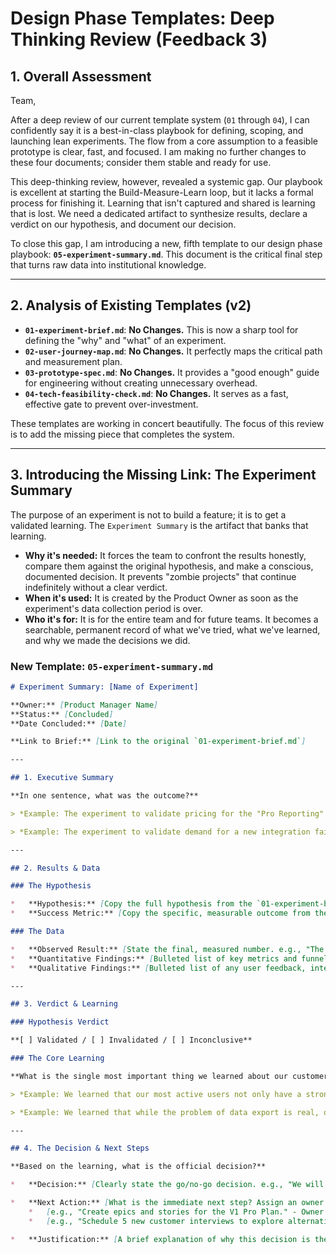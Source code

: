 # Design Phase Templates: Deep Thinking Review (Feedback 3)

## 1. Overall Assessment

Team,

After a deep review of our current template system (`01` through `04`), I can confidently say it is a best-in-class playbook for defining, scoping, and launching lean experiments. The flow from a core assumption to a feasible prototype is clear, fast, and focused. I am making no further changes to these four documents; consider them stable and ready for use.

This deep-thinking review, however, revealed a systemic gap. Our playbook is excellent at starting the Build-Measure-Learn loop, but it lacks a formal process for finishing it. Learning that isn't captured and shared is learning that is lost. We need a dedicated artifact to synthesize results, declare a verdict on our hypothesis, and document our decision.

To close this gap, I am introducing a new, fifth template to our design phase playbook: **`05-experiment-summary.md`**. This document is the critical final step that turns raw data into institutional knowledge.

---

## 2. Analysis of Existing Templates (v2)

* **`01-experiment-brief.md`**: **No Changes.** This is now a sharp tool for defining the "why" and "what" of an experiment.
* **`02-user-journey-map.md`**: **No Changes.** It perfectly maps the critical path and measurement plan.
* **`03-prototype-spec.md`**: **No Changes.** It provides a "good enough" guide for engineering without creating unnecessary overhead.
* **`04-tech-feasibility-check.md`**: **No Changes.** It serves as a fast, effective gate to prevent over-investment.

These templates are working in concert beautifully. The focus of this review is to add the missing piece that completes the system.

---

## 3. Introducing the Missing Link: The Experiment Summary

The purpose of an experiment is not to build a feature; it is to get a validated learning. The `Experiment Summary` is the artifact that banks that learning.

* **Why it's needed:** It forces the team to confront the results honestly, compare them against the original hypothesis, and make a conscious, documented decision. It prevents "zombie projects" that continue indefinitely without a clear verdict.
* **When it's used:** It is created by the Product Owner as soon as the experiment's data collection period is over.
* **Who it's for:** It is for the entire team and for future teams. It becomes a searchable, permanent record of what we've tried, what we've learned, and why we made the decisions we did.

### **New Template: `05-experiment-summary.md`**

```markdown
# Experiment Summary: [Name of Experiment]

**Owner:** [Product Manager Name]
**Status:** [Concluded]
**Date Concluded:** [Date]

**Link to Brief:** [Link to the original `01-experiment-brief.md`]

---

## 1. Executive Summary

**In one sentence, what was the outcome?**

> *Example: The experiment to validate pricing for the "Pro Reporting" feature was successful, exceeding our target conversion rate by 50%.*

> *Example: The experiment to validate demand for a new integration failed, showing that while users were curious, they were not motivated enough to commit.*

---

## 2. Results & Data

### The Hypothesis

*   **Hypothesis:** [Copy the full hypothesis from the `01-experiment-brief.md`]
*   **Success Metric:** [Copy the specific, measurable outcome from the brief]

### The Data

*   **Observed Result:** [State the final, measured number. e.g., "The click-to-email conversion rate was 7.5% over 7 days."]
*   **Quantitative Findings:** [Bulleted list of key metrics and funnel performance. e.g., "- 10,000 users saw the banner (Step 1)", "- 500 users clicked the banner (5% CTR)", "- 75 users submitted their email (15% conversion from pitch page)"]
*   **Qualitative Findings:** [Bulleted list of any user feedback, interview insights, or surprising behaviors observed. e.g., "- Several users commented that they expected to pay immediately.", "- We observed a high drop-off on the pitch page for users on mobile devices."]

---

## 3. Verdict & Learning

### Hypothesis Verdict

**[ ] Validated / [ ] Invalidated / [ ] Inconclusive**

### The Core Learning

**What is the single most important thing we learned about our customers or our solution?**

> *Example: We learned that our most active users not only have a strong intent to pay for advanced reporting, but they perceive the value to be high enough to act immediately.*

> *Example: We learned that while the problem of data export is real, our proposed "integration" solution does not align with our customers' workflow, and they are unwilling to try it.*

---

## 4. The Decision & Next Steps

**Based on the learning, what is the official decision?**

*   **Decision:** [Clearly state the go/no-go decision. e.g., "We will proceed with building a V1 of the Pro Reporting plan.", "We will abandon the integration feature and seek a new solution for the data export problem."]

*   **Next Action:** [What is the immediate next step? Assign an owner.]
    *   [e.g., "Create epics and stories for the V1 Pro Plan." - Owner: @ProductManager]
    *   [e.g., "Schedule 5 new customer interviews to explore alternative solutions for data export." - Owner: @ProductManager]

*   **Justification:** [A brief explanation of why this decision is the right one based on the evidence.]

```

